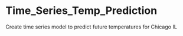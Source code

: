 # Time_Series_Temp_Prediction
Create time series model to predict future temperatures for Chicago IL
